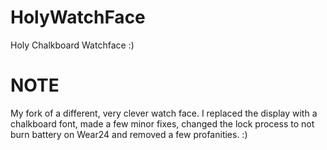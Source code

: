 # HolyWatchFace
Holy Chalkboard Watchface :)

# NOTE
My fork of a different, very clever watch face.  I replaced the display with a chalkboard font, made a few minor fixes, changed the lock process to not burn battery on Wear24 and removed a few profanities. :)


